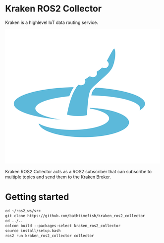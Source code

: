 # Kraken ROS2 Collector

Kraken is a highlevel IoT data routing service.

![logo](./kraken-logo-300.png)

Kraken ROS2 Collector acts as a ROS2 subscriber that can subscribe to multiple topics and send them to the [Kraken Broker](https://github.com/bathtimefish/kraken_broker_python).

# Getting started

```
cd ~/ros2_ws/src
git clone https://github.com/bathtimefish/kraken_ros2_collector
cd ../..
colcon build --packages-select kraken_ros2_collector
source install/setup.bash
ros2 run kraken_ros2_collector collector
```